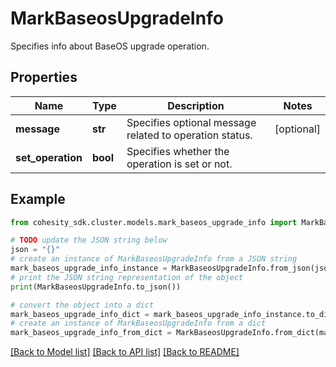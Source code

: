 # MarkBaseosUpgradeInfo

Specifies info about BaseOS upgrade operation.

## Properties

Name | Type | Description | Notes
------------ | ------------- | ------------- | -------------
**message** | **str** | Specifies optional message related to operation status. | [optional] 
**set_operation** | **bool** | Specifies whether the operation is set or not. | 

## Example

```python
from cohesity_sdk.cluster.models.mark_baseos_upgrade_info import MarkBaseosUpgradeInfo

# TODO update the JSON string below
json = "{}"
# create an instance of MarkBaseosUpgradeInfo from a JSON string
mark_baseos_upgrade_info_instance = MarkBaseosUpgradeInfo.from_json(json)
# print the JSON string representation of the object
print(MarkBaseosUpgradeInfo.to_json())

# convert the object into a dict
mark_baseos_upgrade_info_dict = mark_baseos_upgrade_info_instance.to_dict()
# create an instance of MarkBaseosUpgradeInfo from a dict
mark_baseos_upgrade_info_from_dict = MarkBaseosUpgradeInfo.from_dict(mark_baseos_upgrade_info_dict)
```
[[Back to Model list]](../README.md#documentation-for-models) [[Back to API list]](../README.md#documentation-for-api-endpoints) [[Back to README]](../README.md)


